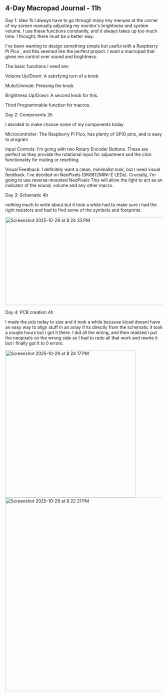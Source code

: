 4-Day Macropad Journal - 11h
---------------------------------------------
Day 1: Idea 1h
I always have to go through many tiny menues at the corner of my screen manually adjusting my monitor's brightness and system volume. I use these functions constantly, and it always takes up too much time. I thought, there must be a better way.

I've been wanting to design something simple but useful with a Raspberry Pi Pico , and this seemed like the perfect project. I want a macropad that gives me control over sound and brightness.

The basic functions I need are:

Volume Up/Down: A satisfying turn of a knob.

Mute/Unmute: Pressing the knob.

Brightness Up/Down: A second knob for this.

Third Programmable function for macros.


Day 2: Components 2h

I decided to make choose some of my components today

Microcontroller: The Raspberry Pi Pico, has plenty of GPIO pins, and is easy to program

Input Controls: I'm going with two Rotary Encoder Buttons. These are perfect as they provide the rotational input for adjustment and the click functionality for muting or resetting.

Visual Feedback: I definitely want a clean, minimalist look, but I need visual feedback. I’ve decided on NeoPixels (SK6812MINI-E LEDs). Crucially, I'm going to use reverse-mounted NeoPixels This will allow the light to act as an indicator of the sound, volume and any other macro.

Day 3: Schematic 4h

nothing much to write about but it took a while had to make sure i had the right resistors and had to find some of the symbols and footprints.

<img width="533" height="282" alt="Screenshot 2025-10-29 at 8 24 33 PM" src="https://github.com/user-attachments/assets/c8ff1ba7-8a63-4f7c-b03a-7c46904a8b7b" />

Day 4: PCB creation 4h

I made the pcb today to size and it took a while because kicad doesnt have an easy way to align stuff in an array if its directly from the schematic it took a couple hours but i got it there. I did all the wiring, and then realized i put the neopixels on the wrong side so I had to redo all that work and rewire it but i finally got it to 0 errors.

<img width="417" height="472" alt="Screenshot 2025-10-29 at 8 24 17 PM" src="https://github.com/user-attachments/assets/53566abb-29f8-4ac2-a004-59b52eda5902" />

<img width="534" height="619" alt="Screenshot 2025-10-29 at 8 22 21 PM" src="https://github.com/user-attachments/assets/2fa051d8-565a-411e-bdae-7fb6f01d5574" />
